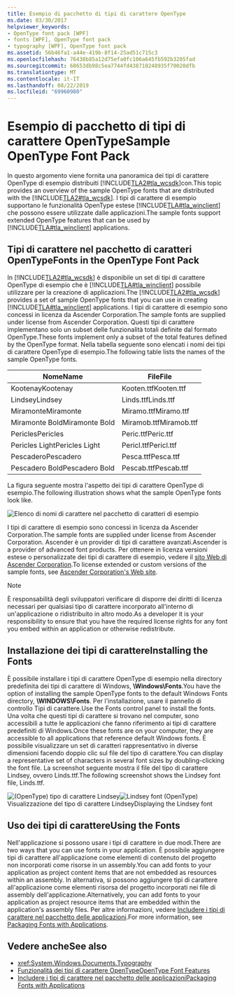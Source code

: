 ```yaml
---
title: Esempio di pacchetto di tipi di carattere OpenType
ms.date: 03/30/2017
helpviewer_keywords:
- OpenType font pack [WPF]
- fonts [WPF], OpenType font pack
- typography [WPF], OpenType font pack
ms.assetid: 56b46fa1-a44e-419b-8f14-25ad51c715c3
ms.openlocfilehash: 76438b85a12d75efa0fc106a645fb592b3205fad
ms.sourcegitcommit: 68653db98c5ea7744fd438710248935f70020dfb
ms.translationtype: MT
ms.contentlocale: it-IT
ms.lasthandoff: 08/22/2019
ms.locfileid: "69960980"
---
```

# <a name="sample-opentype-font-pack"></a><span data-ttu-id="22bb7-102">Esempio di pacchetto di tipi di carattere OpenType</span><span class="sxs-lookup"><span data-stu-id="22bb7-102">Sample OpenType Font Pack</span></span>
<span data-ttu-id="22bb7-103">In questo argomento viene fornita una panoramica dei tipi di carattere OpenType di esempio distribuiti [!INCLUDE[TLA2#tla_wcsdk](../../../../includes/tla2sharptla-wcsdk-md.md)]con.</span><span class="sxs-lookup"><span data-stu-id="22bb7-103">This topic provides an overview of the sample OpenType fonts that are distributed with the [!INCLUDE[TLA2#tla_wcsdk](../../../../includes/tla2sharptla-wcsdk-md.md)].</span></span> <span data-ttu-id="22bb7-104">I tipi di carattere di esempio supportano le funzionalità OpenType estese [!INCLUDE[TLA#tla_winclient](../../../../includes/tlasharptla-winclient-md.md)] che possono essere utilizzate dalle applicazioni.</span><span class="sxs-lookup"><span data-stu-id="22bb7-104">The sample fonts support extended OpenType features that can be used by [!INCLUDE[TLA#tla_winclient](../../../../includes/tlasharptla-winclient-md.md)] applications.</span></span>  

<a name="overview"></a>   
## <a name="fonts-in-the-opentype-font-pack"></a><span data-ttu-id="22bb7-105">Tipi di carattere nel pacchetto di caratteri OpenType</span><span class="sxs-lookup"><span data-stu-id="22bb7-105">Fonts in the OpenType Font Pack</span></span>  
 <span data-ttu-id="22bb7-106">In [!INCLUDE[TLA2#tla_wcsdk](../../../../includes/tla2sharptla-wcsdk-md.md)] è disponibile un set di tipi di carattere OpenType di esempio che è [!INCLUDE[TLA#tla_winclient](../../../../includes/tlasharptla-winclient-md.md)] possibile utilizzare per la creazione di applicazioni.</span><span class="sxs-lookup"><span data-stu-id="22bb7-106">The [!INCLUDE[TLA2#tla_wcsdk](../../../../includes/tla2sharptla-wcsdk-md.md)] provides a set of sample OpenType fonts that you can use in creating [!INCLUDE[TLA#tla_winclient](../../../../includes/tlasharptla-winclient-md.md)] applications.</span></span> <span data-ttu-id="22bb7-107">I tipi di carattere di esempio sono concessi in licenza da Ascender Corporation.</span><span class="sxs-lookup"><span data-stu-id="22bb7-107">The sample fonts are supplied under license from Ascender Corporation.</span></span> <span data-ttu-id="22bb7-108">Questi tipi di carattere implementano solo un subset delle funzionalità totali definite dal formato OpenType.</span><span class="sxs-lookup"><span data-stu-id="22bb7-108">These fonts implement only a subset of the total features defined by the OpenType format.</span></span> <span data-ttu-id="22bb7-109">Nella tabella seguente sono elencati i nomi dei tipi di carattere OpenType di esempio.</span><span class="sxs-lookup"><span data-stu-id="22bb7-109">The following table lists the names of the sample OpenType fonts.</span></span>  
  
|<span data-ttu-id="22bb7-110">**Nome**</span><span class="sxs-lookup"><span data-stu-id="22bb7-110">**Name**</span></span>|<span data-ttu-id="22bb7-111">**File**</span><span class="sxs-lookup"><span data-stu-id="22bb7-111">**File**</span></span>|  
|--------------|--------------|  
|<span data-ttu-id="22bb7-112">Kootenay</span><span class="sxs-lookup"><span data-stu-id="22bb7-112">Kootenay</span></span>|<span data-ttu-id="22bb7-113">Kooten.ttf</span><span class="sxs-lookup"><span data-stu-id="22bb7-113">Kooten.ttf</span></span>|  
|<span data-ttu-id="22bb7-114">Lindsey</span><span class="sxs-lookup"><span data-stu-id="22bb7-114">Lindsey</span></span>|<span data-ttu-id="22bb7-115">Linds.ttf</span><span class="sxs-lookup"><span data-stu-id="22bb7-115">Linds.ttf</span></span>|  
|<span data-ttu-id="22bb7-116">Miramonte</span><span class="sxs-lookup"><span data-stu-id="22bb7-116">Miramonte</span></span>|<span data-ttu-id="22bb7-117">Miramo.ttf</span><span class="sxs-lookup"><span data-stu-id="22bb7-117">Miramo.ttf</span></span>|  
|<span data-ttu-id="22bb7-118">Miramonte Bold</span><span class="sxs-lookup"><span data-stu-id="22bb7-118">Miramonte Bold</span></span>|<span data-ttu-id="22bb7-119">Miramob.ttf</span><span class="sxs-lookup"><span data-stu-id="22bb7-119">Miramob.ttf</span></span>|  
|<span data-ttu-id="22bb7-120">Pericles</span><span class="sxs-lookup"><span data-stu-id="22bb7-120">Pericles</span></span>|<span data-ttu-id="22bb7-121">Peric.ttf</span><span class="sxs-lookup"><span data-stu-id="22bb7-121">Peric.ttf</span></span>|  
|<span data-ttu-id="22bb7-122">Pericles Light</span><span class="sxs-lookup"><span data-stu-id="22bb7-122">Pericles Light</span></span>|<span data-ttu-id="22bb7-123">Pericl.ttf</span><span class="sxs-lookup"><span data-stu-id="22bb7-123">Pericl.ttf</span></span>|  
|<span data-ttu-id="22bb7-124">Pescadero</span><span class="sxs-lookup"><span data-stu-id="22bb7-124">Pescadero</span></span>|<span data-ttu-id="22bb7-125">Pesca.ttf</span><span class="sxs-lookup"><span data-stu-id="22bb7-125">Pesca.ttf</span></span>|  
|<span data-ttu-id="22bb7-126">Pescadero Bold</span><span class="sxs-lookup"><span data-stu-id="22bb7-126">Pescadero Bold</span></span>|<span data-ttu-id="22bb7-127">Pescab.ttf</span><span class="sxs-lookup"><span data-stu-id="22bb7-127">Pescab.ttf</span></span>|  
  
 <span data-ttu-id="22bb7-128">La figura seguente mostra l'aspetto dei tipi di carattere OpenType di esempio.</span><span class="sxs-lookup"><span data-stu-id="22bb7-128">The following illustration shows what the sample OpenType fonts look like.</span></span>  
  
 ![Elenco di nomi di carattere nel pacchetto di caratteri di esempio](./media/sample-opentype-font-pack/font-names-sample-pack.gif)  
  
 <span data-ttu-id="22bb7-130">I tipi di carattere di esempio sono concessi in licenza da Ascender Corporation.</span><span class="sxs-lookup"><span data-stu-id="22bb7-130">The sample fonts are supplied under license from Ascender Corporation.</span></span> <span data-ttu-id="22bb7-131">Ascender è un provider di tipi di carattere avanzati.</span><span class="sxs-lookup"><span data-stu-id="22bb7-131">Ascender is a provider of advanced font products.</span></span> <span data-ttu-id="22bb7-132">Per ottenere in licenza versioni estese o personalizzate dei tipi di carattere di esempio, vedere il [sito Web di Ascender Corporation](https://go.microsoft.com/fwlink/?LinkId=182627).</span><span class="sxs-lookup"><span data-stu-id="22bb7-132">To license extended or custom versions of the sample fonts, see [Ascender Corporation's Web site](https://go.microsoft.com/fwlink/?LinkId=182627).</span></span>  
  
> [!NOTE]
> <span data-ttu-id="22bb7-133">È responsabilità degli sviluppatori verificare di disporre dei diritti di licenza necessari per qualsiasi tipo di carattere incorporato all'interno di un'applicazione o ridistribuito in altro modo.</span><span class="sxs-lookup"><span data-stu-id="22bb7-133">As a developer it is your responsibility to ensure that you have the required license rights for any font you embed within an application or otherwise redistribute.</span></span>  
  
<a name="installing_the_fonts"></a>   
## <a name="installing-the-fonts"></a><span data-ttu-id="22bb7-134">Installazione dei tipi di carattere</span><span class="sxs-lookup"><span data-stu-id="22bb7-134">Installing the Fonts</span></span>  
 <span data-ttu-id="22bb7-135">È possibile installare i tipi di carattere OpenType di esempio nella directory predefinita dei tipi di carattere di Windows, **\Windows\Fonts**.</span><span class="sxs-lookup"><span data-stu-id="22bb7-135">You have the option of installing the sample OpenType fonts to the default Windows Fonts directory, **\WINDOWS\Fonts**.</span></span> <span data-ttu-id="22bb7-136">Per l'installazione, usare il pannello di controllo Tipi di carattere.</span><span class="sxs-lookup"><span data-stu-id="22bb7-136">Use the Fonts control panel to install the fonts.</span></span> <span data-ttu-id="22bb7-137">Una volta che questi tipi di carattere si trovano nel computer, sono accessibili a tutte le applicazioni che fanno riferimento ai tipi di carattere predefiniti di Windows.</span><span class="sxs-lookup"><span data-stu-id="22bb7-137">Once these fonts are on your computer, they are accessible to all applications that reference default Windows fonts.</span></span> <span data-ttu-id="22bb7-138">È possibile visualizzare un set di caratteri rappresentativo in diverse dimensioni facendo doppio clic sul file del tipo di carattere.</span><span class="sxs-lookup"><span data-stu-id="22bb7-138">You can display a representative set of characters in several font sizes by doubling-clicking the font file.</span></span> <span data-ttu-id="22bb7-139">La screenshot seguente mostra il file del tipo di carattere Lindsey, ovvero Linds.ttf.</span><span class="sxs-lookup"><span data-stu-id="22bb7-139">The following screenshot shows the Lindsey font file, Linds.ttf.</span></span>  
  
 <span data-ttu-id="22bb7-140">![ &#40;OpenType&#41; tipo di carattere Lindsey](./media/typographyinwpf-04.png "TypographyInWPF_04")</span><span class="sxs-lookup"><span data-stu-id="22bb7-140">![Lindsey font &#40;OpenType&#41;](./media/typographyinwpf-04.png "TypographyInWPF_04")</span></span>  
<span data-ttu-id="22bb7-141">Visualizzazione del tipo di carattere Lindsey</span><span class="sxs-lookup"><span data-stu-id="22bb7-141">Displaying the Lindsey font</span></span>  
  
<a name="using_the_fonts"></a>   
## <a name="using-the-fonts"></a><span data-ttu-id="22bb7-142">Uso dei tipi di carattere</span><span class="sxs-lookup"><span data-stu-id="22bb7-142">Using the Fonts</span></span>  
 <span data-ttu-id="22bb7-143">Nell'applicazione si possono usare i tipi di carattere in due modi.</span><span class="sxs-lookup"><span data-stu-id="22bb7-143">There are two ways that you can use fonts in your application.</span></span> <span data-ttu-id="22bb7-144">È possibile aggiungere tipi di carattere all'applicazione come elementi di contenuto del progetto non incorporati come risorse in un assembly.</span><span class="sxs-lookup"><span data-stu-id="22bb7-144">You can add fonts to your application as project content items that are not embedded as resources within an assembly.</span></span> <span data-ttu-id="22bb7-145">In alternativa, si possono aggiungere tipi di carattere all'applicazione come elementi risorsa del progetto incorporati nei file di assembly dell'applicazione.</span><span class="sxs-lookup"><span data-stu-id="22bb7-145">Alternatively, you can add fonts to your application as project resource items that are embedded within the application's assembly files.</span></span> <span data-ttu-id="22bb7-146">Per altre informazioni, vedere [Includere i tipi di carattere nel pacchetto delle applicazioni](packaging-fonts-with-applications.md).</span><span class="sxs-lookup"><span data-stu-id="22bb7-146">For more information, see [Packaging Fonts with Applications](packaging-fonts-with-applications.md).</span></span>  
  
## <a name="see-also"></a><span data-ttu-id="22bb7-147">Vedere anche</span><span class="sxs-lookup"><span data-stu-id="22bb7-147">See also</span></span>

- <xref:System.Windows.Documents.Typography>
- [<span data-ttu-id="22bb7-148">Funzionalità dei tipi di carattere OpenType</span><span class="sxs-lookup"><span data-stu-id="22bb7-148">OpenType Font Features</span></span>](opentype-font-features.md)
- [<span data-ttu-id="22bb7-149">Includere i tipi di carattere nel pacchetto delle applicazioni</span><span class="sxs-lookup"><span data-stu-id="22bb7-149">Packaging Fonts with Applications</span></span>](packaging-fonts-with-applications.md)
